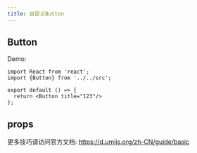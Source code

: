 ```yaml
---
title: 自定义Button
---
```


## Button

Demo:

```tsx
import React from 'react';
import {Button} from '../../src';

export default () => {
  return <Button title="123"/>
};
```

## props

更多技巧请访问官方文档: https://d.umijs.org/zh-CN/guide/basic